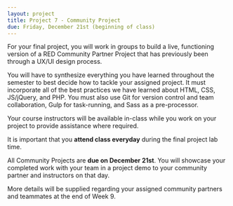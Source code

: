 ```yaml
---
layout: project
title: Project 7 - Community Project
due: Friday, December 21st (beginning of class)
---
```


For your final project, you will work in groups to build a live, functioning version of a RED Community Partner Project that has previously been through a UX/UI design process.

You will have to synthesize everything you have learned throughout the semester to best decide how to tackle your assigned project. It must incorporate all of the best practices we have learned about HTML, CSS, JS/jQuery, and PHP. You must also use Git for version control and team collaboration, Gulp for task-running, and Sass as a pre-processor.

Your course instructors will be available in-class while you work on your project to provide assistance where required.

It is important that you **attend class everyday** during the final project lab time.

All Community Projects are **due on December 21st**. You will showcase your completed work with your team in a project demo to your community partner and instructors on that day.

More details will be supplied regarding your assigned community partners and teammates at the end of Week 9.
